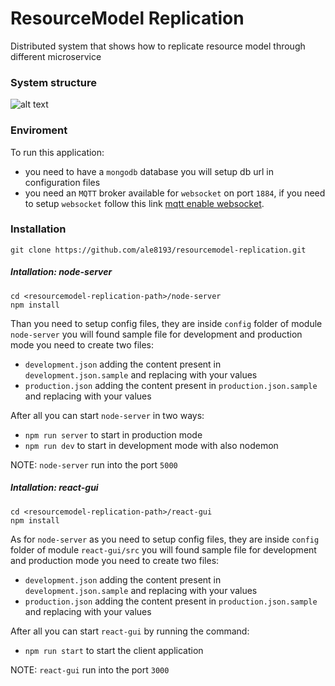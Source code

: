 # ResourceModel Replication
Distributed system that shows how to replicate resource model through different microservice

### System structure

![alt text](https://github.com/ale8193/resourcemodel-replication/blob/master/system-for-resourcemodel-replication.png "System structure")

### Enviroment

To run this application:

- you need to have a `mongodb` database you will setup db url in configuration files
- you need an `MQTT` broker available for `websocket` on port `1884`, if you need to setup `websocket` follow this link [mqtt enable websocket](https://blog.ithasu.org/2016/05/enabling-and-using-websockets-on-mosquitto/).

### Installation
```
git clone https://github.com/ale8193/resourcemodel-replication.git
```

##### Intallation: node-server
```
cd <resourcemodel-replication-path>/node-server
npm install
```

Than you need to setup config files, they are inside `config` folder of module `node-server` you will found sample file for development and production mode you need to create two files:

- `development.json` adding the content present in `development.json.sample` and replacing with your values
- `production.json` adding the content present in `production.json.sample` and replacing with your values

After all you can start `node-server` in two ways:

- `npm run server` to start in production mode
- `npm run dev` to start in development mode with also nodemon 

NOTE: `node-server` run into the port `5000`

##### Intallation: react-gui
```
cd <resourcemodel-replication-path>/react-gui
npm install
```

As for `node-server` as you need to setup config files, they are inside `config` folder of module `react-gui/src` you will found sample file for development and production mode you need to create two files:

- `development.json` adding the content present in `development.json.sample` and replacing with your values
- `production.json` adding the content present in `production.json.sample` and replacing with your values

After all you can start `react-gui` by running the command:

- `npm run start` to start the client application

NOTE: `react-gui` run into the port `3000`
